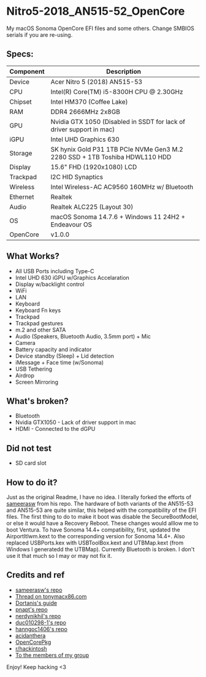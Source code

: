 # Nitro5-2018_AN515-52_OpenCore
My macOS Sonoma OpenCore EFI files and some others. Change SMBIOS serials if you are re-using.<br>

## Specs:
| Component      | Description |
| ----------- | ----------- |
| Device      | Acer Nitro 5 (2018) AN515-53       |
| CPU   | Intel(R) Core(TM) i5-8300H CPU @ 2.30GHz        |
| Chipset | Intel HM370 (Coffee Lake) |
| RAM | DDR4 2666MHz 2x8GB |
| GPU | Nvidia GTX 1050 (Disabled in SSDT for lack of driver support in mac) |
| iGPU | Intel UHD Graphics 630 |
| Storage | SK hynix Gold P31 1TB PCIe NVMe Gen3 M.2 2280 SSD + 1TB Toshiba HDWL110 HDD |
| Display | 15.6" FHD (1920x1080) LCD |
| Trackpad | l2C HID Synaptics |
| Wireless | Intel Wireless-AC AC9560 160MHz w/ Bluetooth |
| Ethernet | Realtek |
| Audio | Realtek ALC225 (Layout 30) |
| OS | macOS Sonoma 14.7.6 + Windows 11 24H2 + Endeavour OS |
| OpenCore | v1.0.0 |

## What Works?
- All USB Ports including Type-C
- Intel UHD 630 iGPU w/Graphics Accelaration
- Display w/backlight control
- WiFi
- LAN
- Keyboard
- Keyboard Fn keys
- Trackpad
- Trackpad gestures
- m.2 and other SATA
- Audio (Speakers, Bluetooth Audio, 3.5mm port) + Mic
- Camera
- Battery capacity and indicator
- Device standby (Sleep) + Lid detection
- iMessage + Face time (w/Sonoma)
- USB Tethering
- Airdrop
- Screen Mirroring

## What's broken?
- Bluetooth
- Nvidia GTX1050 - Lack of driver support in mac
- HDMI - Connected to the dGPU

## Did not test
- SD card slot

## How to do it?

Just as the original Readme, I have no idea. I literally forked the efforts of [sameerasw](https://github.com/sameerasw) from his repo. The hardware of both variants of the AN515-53 and AN515-53 are quite similar, this helped with the compatibility of the EFI files. The first thing to do to make it boot was disable the SecureBootModel, or else it would have a Recovery Reboot. These changes would alllow me to boot Ventura.
To have Sonoma 14.4+ compatibility, first, updated the AirportItlwm.kext to the corresponding version for Sonoma 14.4+. Also replaced USBPorts.kex with USBToolBox.kext and UTBMap.kext (from Windows I generatedd the UTBMap).
Currently Bluetooth is broken. I don't use it that much so I may or may not fix it.
## Credits and ref
- [sameerasw's repo](https://github.com/sameerasw/Nitro5-2018_AN515-52_OpenCore)
- [Thread on tonymacx86.com](https://www.tonymacx86.com/threads/guide-oc-monterey-acer-nitro-5-an515-52-core-i7-8750h-samsung-1tb-960-evo-pcie-nvme.319629/)
- [Dortanis's guide](https://dortania.github.io/OpenCore-Install-Guide/)
- [pnapt's repo](https://github.com/pnapt/ACER-Nitro5-AN515-52-Opencore)
- [nerdynikhil's repo](https://github.com/nerdynikhil/Acer-Nitro-5-AN515-52-593F-OpenCore-Hackintosh)
- [duc010298-1's repo](https://github.com/duc010298-1/Acer-Nitro-5-AN515-52-Hackintosh-OC)
- [hanngoc1406's repo](https://github.com/hanngoc1406/Acer-Nitro-AN515-52-Hackintosh-OC-EFI)
- [acidanthera](https://github.com/acidanthera)
- [OpenCorePkg](https://github.com/acidanthera/OpenCorePkg)
- [r/hackintosh](https://www.reddit.com/r/hackintosh/)
- [To the members of my group](https://t.me/tidwib)

Enjoy! 
Keep hacking <3
